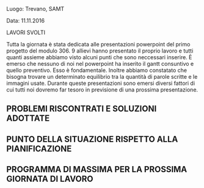 Luogo: Trevano, SAMT

Data: 11.11.2016

LAVORI SVOLTI

Tutta la giornata è stata dedicata alle presentazioni powerpoint del primo progetto del modulo 306. 9 allievi hanno presentato il proprio lavoro e tutti quanti assieme abbiamo visto alcuni punti che sono neccessari inserire. È emerso che nessuno di noi nel powerpoint ha inserito il gantt consuntivo e quello preventivo. Esso è fondamentale. Inoltre abbiamo constatato che bisogna trovare un determinato equilibrio tra la quantità di parole scritte e le immagini usate. Durante queste presentazioni sono emersi diversi fattori di cui tutti noi dovremo far tesoro in previsione di una prossima presentazione.

PROBLEMI RISCONTRATI E SOLUZIONI ADOTTATE
-

PUNTO DELLA SITUAZIONE RISPETTO ALLA PIANIFICAZIONE
-

PROGRAMMA DI MASSIMA PER LA PROSSIMA GIORNATA DI LAVORO
-
